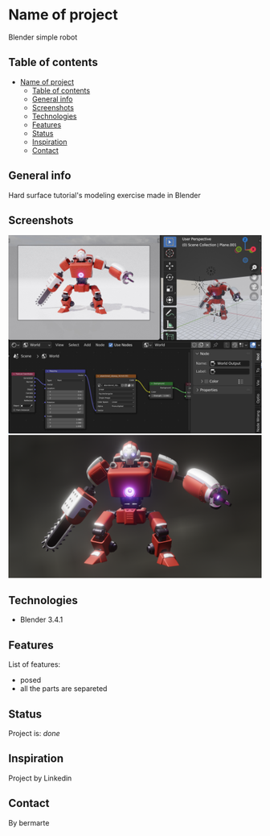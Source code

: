 # Name of project

Blender simple robot

## Table of contents

- [Name of project](#name-of-project)
  - [Table of contents](#table-of-contents)
  - [General info](#general-info)
  - [Screenshots](#screenshots)
  - [Technologies](#technologies)
  - [Features](#features)
  - [Status](#status)
  - [Inspiration](#inspiration)
  - [Contact](#contact)

## General info

Hard surface tutorial's modeling exercise made in Blender

## Screenshots

![Example screenshot](./docs/screenshot.jpg)
![Example screenshot](./docs/eeve.png)

## Technologies

- Blender 3.4.1

## Features

List of features:

- posed
- all the parts are separeted

## Status

Project is: _done_

## Inspiration

Project by Linkedin

## Contact

By bermarte
